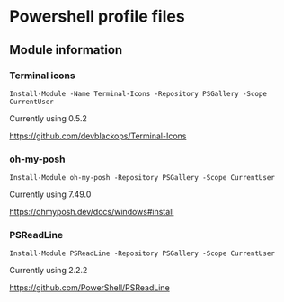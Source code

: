 # Powershell profile files
## Module information

### Terminal icons
```Install-Module -Name Terminal-Icons -Repository PSGallery -Scope CurrentUser```

Currently using 0.5.2

https://github.com/devblackops/Terminal-Icons

### oh-my-posh
```Install-Module oh-my-posh -Repository PSGallery -Scope CurrentUser```

Currently using 7.49.0

https://ohmyposh.dev/docs/windows#install

### PSReadLine
```Install-Module PSReadLine -Repository PSGallery -Scope CurrentUser```

Currently using 2.2.2

https://github.com/PowerShell/PSReadLine

